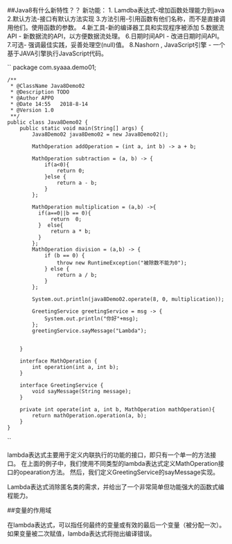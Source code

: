 ##Java8有什么新特性？？
新功能：
     1. Lamdba表达式-增加函数处理能力到java
     2.默认方法-接口有默认方法实现
     3.方法引用-引用函数有他们名称，而不是直接调用他们。使用函数的参数。
     4.新工具-新的编译器工具和实现程序被添加
     5.数据流API - 新数据流的API，以方便数据流处理。
     6.日期时间API - 改进日期时间API。
     7.可选- 强调最佳实践，妥善处理空(null)值。
     8.Nashorn , JavaScript引擎 - 一个基于JAVA引擎执行JavaScript代码。
     
``
    package com.syaaa.demo01;
    
    /**
     * @ClassName Java8Demo02
     * @Description TODO
     * @Author APPO
     * @Date 14:55   2018-8-14
     * @Version 1.0
     **/
    public class Java8Demo02 {
        public static void main(String[] args) {
            Java8Demo02 java8Demo02 = new Java8Demo02();
    
            MathOperation addOperation = (int a, int b) -> a + b;
    
            MathOperation subtraction = (a, b) -> {
                if(a<0){
                    return 0;
                }else {
                    return a - b;
                }
            };
    
            MathOperation multiplication = (a,b) ->{
              if(a==0||b == 0){
                  return  0;
              }  else{
                  return a * b;
              }
            };
            MathOperation division = (a,b) -> {
                if (b == 0) {
                    throw new RuntimeException("被除数不能为0");
                } else {
                    return a / b;
                }
            };
    
            System.out.println(java8Demo02.operate(8, 0, multiplication));
    
            GreetingService greetingService = msg -> {
                System.out.println("你好"+msg);
            };
            greetingService.sayMessage("Lambda");
    
    
        }
    
        interface MathOperation {
            int operation(int a, int b);
        }
    
        interface GreetingService {
            void sayMessage(String message);
        }
        
        private int operate(int a, int b, MathOperation mathOperation){
            return mathOperation.operation(a, b);
        }
    }

``

lambda表达式主要用于定义内联执行的功能的接口，即只有一个单一的方法接口。
在上面的例子中，我们使用不同类型的lambda表达式定义MathOperation接口的opearation方法。
然后，我们定义GreetingService的sayMessage实现。

Lambda表达式消除匿名类的需求，并给出了一个非常简单但功能强大的函数式编程能力。


##变量的作用域

在lambda表达式，可以指任何最终的变量或有效的最后一个变量（被分配一次）。如果变量被二次赋值，lambda表达式将抛出编译错误。

